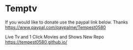 # Temptv

If you would like to donate use the paypal link below. Thanks
https://www.paypal.com/paypalme/Tempest0580

Live Tv and 1 Click Movies and Shows
New Repo https://tempest0580.github.io/
